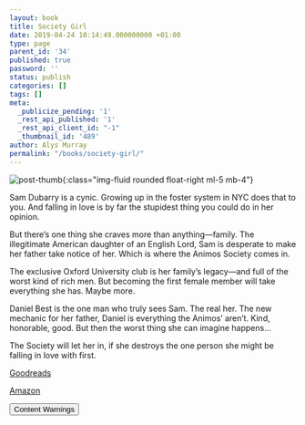 ```yaml
---
layout: book
title: Society Girl
date: 2019-04-24 10:14:49.000000000 +01:00
type: page
parent_id: '34'
published: true
password: ''
status: publish
categories: []
tags: []
meta:
  _publicize_pending: '1'
  _rest_api_published: '1'
  _rest_api_client_id: "-1"
  _thumbnail_id: '489'
author: Alys Murray
permalink: "/books/society-girl/"
---
```

![post-thumb]({{site.baseurl}}/assets/images/portfolio/society_girl.jpg){:class="img-fluid rounded float-right ml-5 mb-4"}

Sam Dubarry is a cynic. Growing up in the foster system in NYC does that to you. And falling in love is by far the stupidest thing you could do in her opinion.

But there’s one thing she craves more than anything—family. The illegitimate American daughter of an English Lord, Sam is desperate to make her father take notice of her. Which is where the Animos Society comes in.

The exclusive Oxford University club is her family’s legacy—and full of the worst kind of rich men. But becoming the first female member will take everything she has. Maybe more.

Daniel Best is the one man who truly sees Sam. The real her. The new mechanic for her father, Daniel is everything the Animos’ aren’t. Kind, honorable, good. But then the worst thing she can imagine happens…

The Society will let her in, if she destroys the one person she might be falling in love with first.

[Goodreads](https://www.goodreads.com/book/show/43895061-society-girl)

[Amazon](https://www.amazon.com/Society-Girl-Alys-Murray-ebook/dp/B07V41F46H)


<button title="Click to Show/Hide Content" type="button" onclick="if(document.getElementById('spoiler') .style.display=='none') {document.getElementById('spoiler') .style.display=''}else{document.getElementById('spoiler') .style.display='none'}">Content Warnings</button>
<div id="spoiler" style="display:none">
  Scenes of Binge Drinking, Brief mention of parent death, Absent/Distant Father/Familial Trauma, Brief scenes of male violence.
</div>
